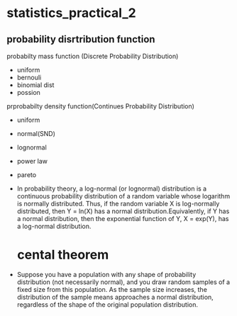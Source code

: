 # statistics_practical_2
probability disrtribution function
----------------------------------

probabilty mass function (Discrete Probability Distribution)
- uniform
- bernouli 
- binomial dist
- possion

prprobabilty density function(Continues Probability Distribution)
- uniform
- normal(SND)
- lognormal
- power law
- pareto

- In probability theory, a log-normal (or lognormal) distribution is a continuous probability distribution of a random variable whose logarithm is normally distributed. Thus, if the random variable X is log-normally distributed, then Y = ln(X) has a normal distribution.Equivalently, if Y has a normal distribution, then the exponential function of Y, X = exp(Y), has a log-normal distribution.

  # cental theorem #
- Suppose you have a population with any shape of probability distribution (not necessarily normal), and you draw random samples of a fixed size from this population. As the sample size increases, the distribution of the sample means approaches a normal distribution, regardless of the shape of the original population distribution.
